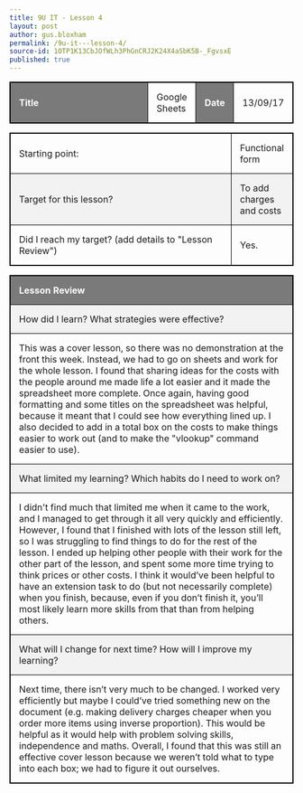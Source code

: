 ```yaml
---
title: 9U IT - Lesson 4
layout: post
author: gus.bloxham
permalink: /9u-it---lesson-4/
source-id: 1OTP1K13CbJOfWLh3PhGnCRJ2K24X4aSbK5B-_FgvsxE
published: true
---
```


<html>
<head>
<style>
table, th, td {
    border: 1px solid black;
}
table, th, td {
    width: 100%;
}
th, td {
    padding: 15px;
    text-align: left;
}
th {
    background-color: #7A7A7A;
    color: white;
}
tr:nth-child(even) {background-color: #f2f2f2}
</style>
</head>
<body>

<table>
  <tr>
    <th>Title</th>
    <td>Google Sheets</td>
    <th>Date</th>
    <td>13/09/17</td>
  </tr>
</table>


<table>
  <tr>
    <td>Starting point:</td>
    <td>Functional form</td>
  </tr>
  <tr>
    <td>Target for this lesson?</td>
    <td>To add charges and costs</td>
  </tr>
  <tr>
    <td>Did I reach my target? 
(add details to "Lesson Review")</td>
    <td>Yes.</td>
  </tr>
</table>


<table>
  <tr>
    <th>Lesson Review</th>
  </tr>
  <tr>
    <td>How did I learn? What strategies were effective? </td>
  </tr>
  <tr>
    <td>This was a cover lesson, so there was no demonstration at the front this week. Instead, we had to go on sheets and work for the whole lesson. I found that sharing ideas for the costs with the people around me made life a lot easier and it made the spreadsheet more complete. Once again, having good formatting and some titles on the spreadsheet was helpful, because it meant that I could see how everything lined up. I also decided to add in a total box on the costs to make things easier to work out (and to make the "vlookup" command easier to use).</td>
  </tr>
  <tr>
    <td>What limited my learning? Which habits do I need to work on? </td>
  </tr>
  <tr>
    <td>I didn't find much that limited me when it came to the work, and I managed to get through it all very quickly and efficiently. However, I found that I finished with lots of the lesson still left, so I was struggling to find things to do for the rest of the lesson. I ended up helping other people with their work for the other part of the lesson, and spent some more time trying to think prices or other costs. I think it would’ve been helpful to have an extension task to do (but not necessarily complete) when you finish, because, even if you don’t finish it, you’ll most likely learn more skills from that than from helping others.</td>
  </tr>
  <tr>
    <td>What will I change for next time? How will I improve my learning?</td>
  </tr>
  <tr>
    <td>Next time, there isn’t very much to be changed. I worked very efficiently but maybe I could’ve tried something new on the document (e.g. making delivery charges cheaper when you order more items using inverse proportion). This would be helpful as it would help with problem solving skills, independence and maths. Overall, I found that this was still an effective cover lesson because we weren’t told what to type into each box; we had to figure it out ourselves.</td>
  </tr>
</table>

</body>
</html>

